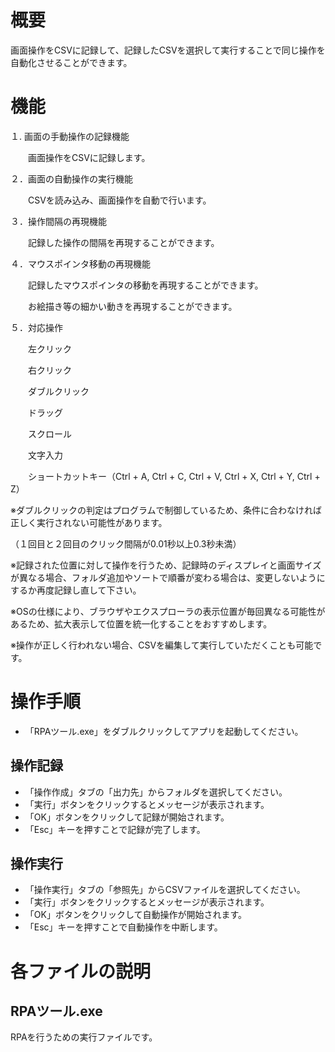 # 概要
画面操作をCSVに記録して、記録したCSVを選択して実行することで同じ操作を自動化させることができます。<br>

# 機能
１. 画面の手動操作の記録機能

　　画面操作をCSVに記録します。<br>

２．画面の自動操作の実行機能

　　CSVを読み込み、画面操作を自動で行います。<br>

３．操作間隔の再現機能

　　記録した操作の間隔を再現することができます。<br>

４．マウスポインタ移動の再現機能

　　記録したマウスポインタの移動を再現することができます。<br>

　　お絵描き等の細かい動きを再現することができます。<br>

５．対応操作

　　左クリック<br>

　　右クリック<br>

　　ダブルクリック<br>

　　ドラッグ<br>

　　スクロール<br>

　　文字入力<br>

　　ショートカットキー（Ctrl + A, Ctrl + C, Ctrl + V, Ctrl + X, Ctrl + Y, Ctrl + Z）<br>


※ダブルクリックの判定はプログラムで制御しているため、条件に合わなければ正しく実行されない可能性があります。<br>

（１回目と２回目のクリック間隔が0.01秒以上0.3秒未満）<br>

※記録された位置に対して操作を行うため、記録時のディスプレイと画面サイズが異なる場合、フォルダ追加やソートで順番が変わる場合は、変更しないようにするか再度記録し直して下さい。<br>

※OSの仕様により、ブラウザやエクスプローラの表示位置が毎回異なる可能性があるため、拡大表示して位置を統一化することをおすすめします。<br>

※操作が正しく行われない場合、CSVを編集して実行していただくことも可能です。<br>


# 操作手順
* 「RPAツール.exe」をダブルクリックしてアプリを起動してください。<br>
## 操作記録
* 「操作作成」タブの「出力先」からフォルダを選択してください。<br>
* 「実行」ボタンをクリックするとメッセージが表示されます。<br>
* 「OK」ボタンをクリックして記録が開始されます。<br>
* 「Esc」キーを押すことで記録が完了します。<br>
## 操作実行
* 「操作実行」タブの「参照先」からCSVファイルを選択してください。<br>
* 「実行」ボタンをクリックするとメッセージが表示されます。<br>
* 「OK」ボタンをクリックして自動操作が開始されます。<br>
* 「Esc」キーを押すことで自動操作を中断します。<br>

# 各ファイルの説明
## RPAツール.exe
RPAを行うための実行ファイルです。<br>

